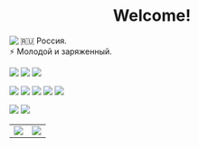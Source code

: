 <!-- Gifки тут: gifer.com/ru/gifs/%D0%BF%D1%80%D0%BE%D0%B7%D1%80%D0%B0%D1%87%D0%BD%D1%8B%D0%B9 -->


<h1 align="center"> Welcome! </h1>

<img align="left" src="https://user-images.githubusercontent.com/84059957/201779799-6f26927d-7ce2-45e2-aa1a-e66092e2b684.gif">
<p> 🇷🇺 Россия. <br> ⚡️ Молодой и заряженный.</p>

<p>
  <img src="https://img.shields.io/badge/PYTHON-blue?style=for-the-badge&logo=Python&logoColor=white"> 
  <img src="https://img.shields.io/badge/FLASK-333?style=for-the-badge&logo=Flask&logoColor=white">
  <img src="https://img.shields.io/badge/SQLITE-333?style=for-the-badge&logo=SQLite&logoColor=white">
</p>

<p>
  <img src="https://img.shields.io/badge/WEB-blue?style=for-the-badge&logo=Internet Explorer&logoColor=white"> 
  <img src="https://img.shields.io/badge/HTML-333?style=for-the-badge&logo=html5&logoColor=#e34f27">
  <img src="https://img.shields.io/badge/CSS-333?style=for-the-badge&logo=css3&logoColor=blue">
  <img src="https://img.shields.io/badge/JS-333?style=for-the-badge&logo=javascript&logoColor=#e34f27">
  <img src="https://img.shields.io/badge/BOOTSTRAP-333?style=for-the-badge&logo=bootstrap&logoColor=#7951b2">
</p>

<p>
  <img src="https://img.shields.io/badge/GIT-333?style=for-the-badge&logo=git&logoColor=#ef5032"> 
  <img src="https://img.shields.io/badge/GITHUB-333?style=for-the-badge&logo=github&logoColor=white"> 
</p>


<!-- Красивости туть: github.com/anuraghazra/github-readme-stats -->
<table align="center">
  <td> <img src="https://github-readme-stats.vercel.app/api?username=smir-ant&show_icons=true&theme=dark&bg_color=45,e86445,904e95&text_color=ffffff&custom_title=Статистика&locale=ru&count_private=true&hide=prs,issues,contribs"> </td>
  <td> <img src="https://github-readme-stats.vercel.app/api/top-langs/?username=smir-ant&layout=compact&locale=ru&langs_count=4)](https://github.com/anuraghazra/github-readme-stats)"> </td>
</table>
